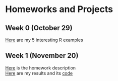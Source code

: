 # Homeworks and Projects

## Week 0 (October 29)

[Here](files/example_homework_0.html) are my 5 interesting R examples

## Week 1 (November 20)

[Here](files/HW1/IE582_Fall20_Homework1.pdf) is the homework description \
[Here](files/HW1/582HW1_alltasks.html) are my results and its [code](files/HW1/582HW1_alltasks.ipynb)
